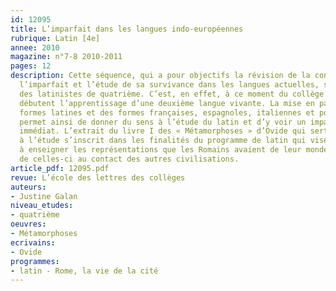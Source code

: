 ```yaml
---
id: 12095
title: L’imparfait dans les langues indo-européennes 
rubrique: Latin [4e]
annee: 2010
magazine: n°7-8 2010-2011
pages: 12
description: Cette séquence, qui a pour objectifs la révision de la conjugaison de
  l’imparfait et l’étude de sa survivance dans les langues actuelles, s’adresse à
  des latinistes de quatrième. C’est, en effet, à ce moment du collège que les élèves
  débutent l’apprentissage d’une deuxième langue vivante. La mise en parallèle des
  formes latines et des formes françaises, espagnoles, italiennes et portugaises leur
  permet ainsi de donner du sens à l’étude du latin et d’y voir un impact pratique
  immédiat. L’extrait du livre I des « Métamorphoses » d’Ovide qui sert de support
  à l’étude s’inscrit dans les finalités du programme de latin qui vise notamment
  à enseigner les représentations que les Romains avaient de leur monde et l’évolution
  de celles-ci au contact des autres civilisations.
article_pdf: 12095.pdf
revue: L’école des lettres des collèges
auteurs:
- Justine Galan
niveau_etudes:
- quatrième
oeuvres:
- Métamorphoses
ecrivains:
- Ovide
programmes:
- latin - Rome, la vie de la cité
---
```

